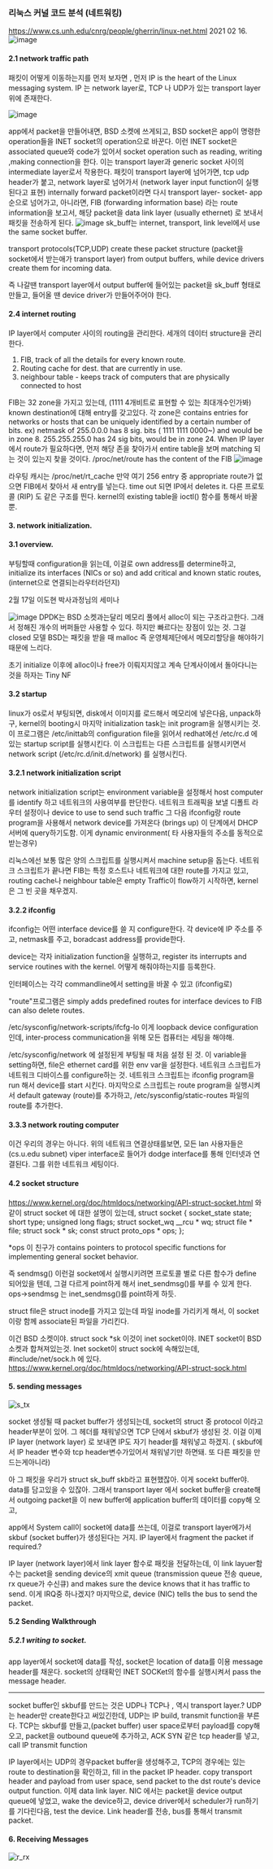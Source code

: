 ### 리눅스 커널 코드 분석 (네트워킹)
<https://www.cs.unh.edu/cnrg/people/gherrin/linux-net.html> 
2021 02 16.
![image](https://user-images.githubusercontent.com/47310668/108203815-57e28d00-7166-11eb-8226-a6604e9f8921.png)

#### 2.1 network traffic path
패킷이 어떻게 이동하는지를 먼저 보자면 , 먼저 IP is the heart of the Linux messaging system.
IP 는 network layer로, TCP 나 UDP가 있는 transport layer 위에 존재한다.


![image](https://user-images.githubusercontent.com/47310668/108159034-868e4280-7129-11eb-8eb9-b61e2e5181ae.png)

app에서 packet을 만들어내면, BSD 소켓에 쓰게되고, BSD socket은 app이 명령한 operation들을 
INET socket의 operation으로 바꾼다. 이런 INET socket은 associated queue와 code가 있어서 
socket operation such as reading, writing ,making connection을 한다. 이는 transport layer과
generic socket 사이의 intermediate layer로서 작용한다. 패킷이 transport layer에 넘어가면,
tcp udp header가 붙고, network layer로 넘어가서 (network layer input function이 실행된다고 표현)
internally forward packet이라면 다시 transport layer- socket- app 순으로 넘어가고,
아니라면, FIB (forwarding information base) 라는 route information을 보고서, 해당 packet을 data link layer (usually ethernet)
로 보내서 패킷을 전송하게 된다.
![image](https://user-images.githubusercontent.com/47310668/108160191-f7365e80-712b-11eb-937c-dfca353f1c0f.png)
sk_buff는 internet, transport, link level에서 use the same socket buffer.

transport protocols(TCP,UDP) create these packet structure (packet을 socket에서 받는애가 transport layer) from output buffers,
while device drivers create them for incoming data.

즉 나갈땐 transport layer에서 output buffer에 들어있는 packet을 sk_buff 형태로 만들고,
들어올 땐 device driver가 만들어주어야 한다. 


#### 2.4 internet routing

IP layer에서 computer 사이의 routing을 관리한다.
세개의 데이터 structure을 관리한다.
1. FIB, track of all the details for every known route.
2. Routing cache for dest. that are currently in use.
3. neighbour table - keeps track of computers that are physically connected to host

 
 FIB는 32 zone을 가지고 있는데, (1111 4개비트로 표현할 수 있는 최대개수인가봐) 
 known destination에 대해 entry를 갖고있다. 각 zone은 contains entries for networks or hosts
 that can be uniquely identified by a certain number of bits.
 ex) netmask of 255.0.0.0 has 8 sig. bits ( 1111 1111 0000~) and would be in zone 8.
 255.255.255.0 has 24 sig bits, would be in zone 24. 
 When IP layer에서 route가 필요하다면, 먼저 해당 존을 찾아가서 entire table을 보며 
 matching 되는 것이 있는지 찾을 것이다. /proc/net/route has the content of the FIB
![image](https://user-images.githubusercontent.com/47310668/108161092-ac1d4b00-712d-11eb-9644-1d67e5284e6e.png)

라우팅 캐시는 /proc/net/rt_cache 만약 여기 256 entry 중 appropriate route가 없으면 FIB에서 찾아서 새
entry를 넣는다. time out 되면 IP에서 deletes it. 
다른 프로토콜 (RIP) 도 같은 구조를 띈다. kernel의 existing table을 ioctl() 함수를 통해서 바꿀뿐.
#### 3. network initialization.

#### 3.1 overview.
 부팅할때 configuration을 읽는데, 이걸로 own address를 determine하고, initialize its interfaces (NICs or so) 
and add critical and known static routes, (internet으로 연결되는라우터라던지)

2월 17일 
이도현 박사과정님의 세미나

![image](https://user-images.githubusercontent.com/47310668/108169351-f279a680-713b-11eb-912f-27b6496daf0c.png)
DPDK는 BSD 소켓과는달리 메모리 풀에서 alloc이 되는 구조라고한다.
그래서 정해진 개수의 버퍼들만 사용할 수 있다. 하지만 빠르다는 장점이 있는 것.
그걸 closed 모델 
BSD는 패킷을 받을 때 malloc 즉 운영체제단에서 메모리할당을 해야하기 때문에 느리다. 

초기 initialize 이후에 alloc이나 free가 이뤄지지않고 계속 단계사이에서 돌아다니는 것을 하자는
Tiny NF

#### 3.2 startup

linux가 os로서 부팅되면, disk에서 이미지를 로드해서 메모리에 넣은다음, unpack하구, kernel의 booting시
마지막 initialization task는 init program을 실행시키는 것. 이 프로그램은 /etc/inittab의 configuration file을 읽어서
redhat에선 /etc/rc.d 에 있는 startup script를 실행시킨다. 이 스크립트는 다른 스크립트를 실행시키면서 
network script (/etc/rc.d/init.d/network) 를 실행시킨다. 

#### 3.2.1 network initialization script

network initialization script는 environment variable을 설정해서 host computer를 identify 하고 네트워크의 사용여부를 판단한다.
네트워크 트래픽을 보낼 디폴트 라우터 설정이나 device to use to send such traffic 
그 다음 ifconfig랑 route program을 사용해서 network device를 가져온다 (brings up) 이 단계에서 DHCP 서버에 query하기도함.
이게 dynamic environment( 타 사용자들의 주소를 동적으로 받는경우)

리눅스에선 보통 많은 양의 스크립트를 실행시켜서 machine setup을 돕는다. 
네트워크 스크립트가 끝나면 FIB는 특정 호스트나 네트워크에 대한 route를 가지고 있고, routing cache나 neighbour table은 empty
Traffic이 flow하기 시작하면, kernel은 그 빈 곳을 채우겠지. 

#### 3.2.2 ifconfig

ifconfig는 어떤 interface device를 쓸 지 configure한다. 각 device에 IP 주소를 주고, netmask를 주고, boradcast address를 provide한다.

device는 각자 initialization function을 실행하고, register its interrupts and service routines with the kernel.
어떻게 해줘야하는지를 등록한다. 

인터페이스는 각각 commandline에서 setting을 바꿀 수 있고 (ifconfig로) 

"route"프로그램은 simply adds predefined routes for interface devices to FIB
can also delete routes.

/etc/sysconfig/network-scripts/ifcfg-lo
이게 loopback device configuration 인데, inter-process communication을 위해 모든 컴퓨터는 세팅을 해야해.


/etc/sysconfig/network 에 설정된게 부팅될 때 처음 설정 된 것.
이 variable을 setting하면, file은 ethernet card를 위한 env var을 설정한다. 네트워크 스크립트가 네트워크 디바이스를 configure하는 것.
네트워크 스크립트는 ifconfig program을 run 해서 device를 start 시킨다. 마지막으로 스크립트는 route program을 실행시켜서
default gateway (route)를 추가하고, /etc/sysconfig/static-routes 파일의 route를 추가한다. 

#### 3.3.3 network routing computer
이건 우리의 경우는 아니다. 위의 네트워크 연결상태를보면, 모든 lan 사용자들은 (cs.u.edu subnet) 
viper interface로 들어가 dodge interface를 통해 인터넷과 연결된다. 그를 위한 네트워크 세팅이다.


####  4.2 socket structure

<https://www.kernel.org/doc/htmldocs/networking/API-struct-socket.html>
와 같이 struct socket 에 대한 설명이 있는데,
struct socket {
  socket_state state;
  short type;
  unsigned long flags;
  struct socket_wq __rcu * wq;
  struct file * file;
  struct sock * sk;
  const struct proto_ops * ops;
};  

*ops 이 친구가 contains pointers to protocol specific functions for implementing general socket behavior.

즉 sendmsg() 이런걸 socket에서 실행시키려면 프로토콜 별로 다른 함수가 define 되어있을 텐데, 그걸 다르게
point하게 해서 inet_sendmsg()를 부를 수 있게 한다. ops->sendmsg 는 inet_sendmsg()를 point하게 하듯.

struct file은 struct inode를 가지고 있는데 파일 inode를 가리키게 해서, 이 socket이랑 함께 associate된 파일을 가리킨다.

이건 BSD 소켓이야.
struct sock *sk 이것이 inet socket이야. INET socket이 BSD 소켓과 합쳐져있는것.
Inet socket이 struct sock에 속해있는데, #include/net/sock.h 에 있다.
<https://www.kernel.org/doc/htmldocs/networking/API-struct-sock.html>





#### 5. sending messages
![s_tx](https://user-images.githubusercontent.com/47310668/108613356-85645a80-7434-11eb-8d3e-9055e94cd58f.jpg)

socket 생성될 때 packet buffer가 생성되는데,
socket의 struct 중 protocol 이라고 header부분이 있어. 그 헤더를 채워넣으면 TCP 단에서 skbuf가 생성된 것.
이걸 이제 IP layer (network layer) 로 보내면 IP도 자기 header를 채워넣고 하겠지. ( skbuf에서 IP header 변수와 tcp header변수가있어서 채워넣기만 하면돼. 또 다른 패킷을 만드는게아니라)

아 그 패킷을 우리가 struct sk_buff skb라고 표현했잖아. 이게 socekt buffer야. data를 담고있을 수 있잖아.
그래서 transport layer 에서 socket buffer을 create해서 outgoing packet을 이 new buffer에 application buffer의 데이터를 copy해 오고, 

app에서 System call이 socket에 data를 쓰는데, 이걸로 transport layer에가서 skbuf (socket buffer)가 생성된다는 거지.
IP layer에서 fragment the packet if required.?

IP layer (network layer)에서 link layer 함수로 패킷을 전달하는데, 이 link layuer함수는 packet을 sending device의 xmit queue (transmission queue 전송 queue, rx queue가 수신큐) 
and makes sure the device knows that it has traffic to send. 이게 IRQ중 하나겠지? 
마지막으로, device (NIC) tells the bus to send the packet.

#### 5.2 Sending Walkthrough

##### 5.2.1 writing to socket.
app layer에서 socket에 data를 작성,
socket은 location of data를 이용 message header를 채운다.
socket의 상태확인
INET SOCKet의 함수를 실행시켜서 pass the message header.
___________________________
socket buffer인 skbuf를 만드는 것은 UDP나 TCP나 , 역시 transport layer.?
UDP는 header만 create한다고 써있긴한데, UDP는 IP build, transmit function을 부른다.
TCP는 skbuf를 만들고,(packet buffer) user space로부터 payload를 copy해오고, packet을 outbound queue에 추가하고, ACK SYN 같은 tcp header를 넣고,
call IP transmit function


IP layer에서는 UDP의 경우packet buffer을 생성해주고, TCP의 경우에는 있는 route to destination을 확인하고, fill in the packet IP header.
copy transport header and payload from user space, send packet to the dst route's device output function.
이제 data link layer. NIC 에서는 packet을 device output queue에 넣었고, 
wake the device하고, device driver에서 scheduler가 run하기를 기다린다음, test the device.
Link header를 전송, bus를 통해서 transmit packet.

#### 6. Receiving Messages

![r_rx](https://user-images.githubusercontent.com/47310668/108688522-5dabea00-753b-11eb-9ba0-a7eb0cfc21ec.jpg)
